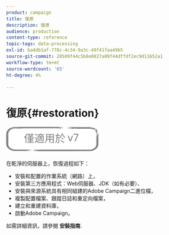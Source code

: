 ```yaml
---
product: campaign
title: 復原
description: 復原
audience: production
content-type: reference
topic-tags: data-processing
exl-id: ba4db1af-778c-4c34-9a3c-49f41faa49b5
source-git-commit: 20509f44c5b8e0827a09f44dffdf2ec9d11652a1
workflow-type: tm+mt
source-wordcount: '65'
ht-degree: 4%

---
```


# 復原{#restoration}

![](../../assets/v7-only.svg)

在乾淨的伺服器上，恢復過程如下：

* 安裝和配置的作業系統（網路）上，
* 安裝第三方應用程式：Web伺服器、JDK（如有必要）、
* 安裝與來源系統具有相同組建的Adobe Campaign二進位檔，
* 複製配置檔案、跟蹤日誌和重定向檔案，
* 建立和重建資料庫，
* 啟動Adobe Campaign。

如需詳細資訊，請參閱 **安裝指南**.
